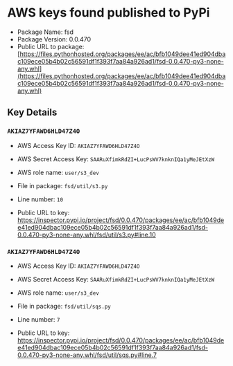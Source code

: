 # AWS keys found published to PyPi

* Package Name: fsd
* Package Version: 0.0.470
* Public URL to package: [https://files.pythonhosted.org/packages/ee/ac/bfb1049dee41ed904dbac109ece05b4b02c56591df1f393f7aa84a926ad1/fsd-0.0.470-py3-none-any.whl](https://files.pythonhosted.org/packages/ee/ac/bfb1049dee41ed904dbac109ece05b4b02c56591df1f393f7aa84a926ad1/fsd-0.0.470-py3-none-any.whl)

## Key Details

### `AKIAZ7YFAWD6HLD47Z4O`

* AWS Access Key ID: `AKIAZ7YFAWD6HLD47Z4O`
* AWS Secret Access Key: `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` 
* AWS role name: `user/s3_dev`
* File in package: `fsd/util/s3.py`
* Line number: `10`

* Public URL to key: https://inspector.pypi.io/project/fsd/0.0.470/packages/ee/ac/bfb1049dee41ed904dbac109ece05b4b02c56591df1f393f7aa84a926ad1/fsd-0.0.470-py3-none-any.whl/fsd/util/s3.py#line.10



### `AKIAZ7YFAWD6HLD47Z4O`

* AWS Access Key ID: `AKIAZ7YFAWD6HLD47Z4O`
* AWS Secret Access Key: `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` 
* AWS role name: `user/s3_dev`
* File in package: `fsd/util/sqs.py`
* Line number: `7`

* Public URL to key: https://inspector.pypi.io/project/fsd/0.0.470/packages/ee/ac/bfb1049dee41ed904dbac109ece05b4b02c56591df1f393f7aa84a926ad1/fsd-0.0.470-py3-none-any.whl/fsd/util/sqs.py#line.7


